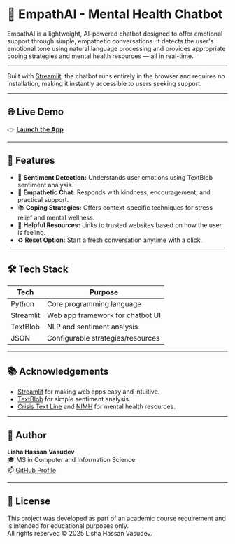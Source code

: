 # 🧠 EmpathAI - Mental Health Chatbot

EmpathAI is a lightweight, AI-powered chatbot designed to offer emotional support through simple, empathetic conversations. It detects the user's emotional tone using natural language processing and provides appropriate coping strategies and mental health resources — all in real-time.

---
Built with [Streamlit](https://streamlit.io/), the chatbot runs entirely in the browser and requires no installation, making it instantly accessible to users seeking support.

---
## 🌐 Live Demo

👉 **[Launch the App](https://empathai-chatbot.streamlit.app)**

---
## 🚀 Features

- 🧠 **Sentiment Detection:** Understands user emotions using TextBlob sentiment analysis.  
- 💬 **Empathetic Chat:** Responds with kindness, encouragement, and practical support.  
- 📚 **Coping Strategies:** Offers context-specific techniques for stress relief and mental wellness.  
- 🔗 **Helpful Resources:** Links to trusted websites based on how the user is feeling.  
- ♻️ **Reset Option:** Start a fresh conversation anytime with a click.  
---

## 🛠️ Tech Stack

| Tech      | Purpose                             |
|-----------|--------------------------------------|
| Python    | Core programming language            |
| Streamlit | Web app framework for chatbot UI     |
| TextBlob  | NLP and sentiment analysis           |
| JSON      | Configurable strategies/resources    |

---
## 📚 Acknowledgements

- [Streamlit](https://streamlit.io/) for making web apps easy and intuitive.
- [TextBlob](https://textblob.readthedocs.io/) for simple sentiment analysis.
- [Crisis Text Line](https://www.crisistextline.org/) and [NIMH](https://www.nimh.nih.gov) for mental health resources.

---

## 👤 Author

**Lisha Hassan Vasudev**  
🎓 MS in Computer and Information Science  
📫 [GitHub Profile](https://github.com/Liishaa)

---

## 📜 License

This project was developed as part of an academic course requirement and is intended for educational purposes only.  
All rights reserved © 2025 Lisha Hassan Vasudev.




